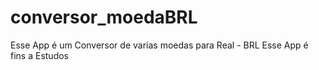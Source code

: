 # conversor_moedaBRL

Esse App é um Conversor de varias moedas para Real - BRL
Esse App é fins a Estudos
